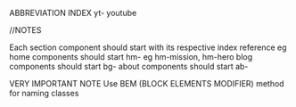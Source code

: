 ABBREVIATION INDEX
yt- youtube




//NOTES

Each section component should start with its respective index reference
eg
home components should start hm- eg hm-mission, hm-hero
blog components should start bg-
about components should start ab-

VERY IMPORTANT NOTE
Use BEM (BLOCK ELEMENTS MODIFIER) method for naming classes